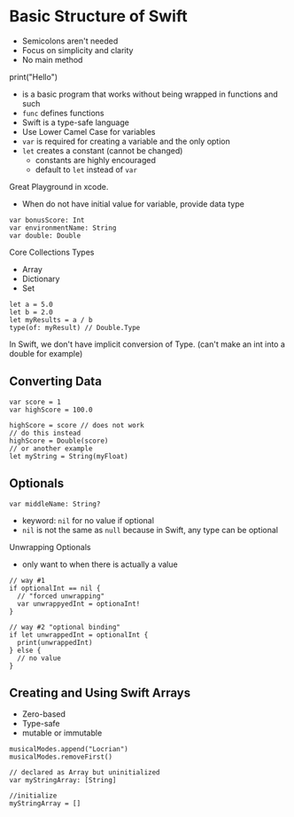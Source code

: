 # Basic Structure of Swift

* Semicolons aren't needed
* Focus on simplicity and clarity
* No main method

print("Hello")

* is a basic program that works without being wrapped in functions and such
* `func` defines functions
* Swift is a type-safe language
* Use Lower Camel Case for variables
* `var` is required for creating a variable and the only option
* `let` creates a constant (cannot be changed)
  * constants are highly encouraged
  * default to `let` instead of `var`

Great Playground in xcode.

* When do not have initial value for variable, provide data type

```
var bonusScore: Int
var environmentName: String
var double: Double
```

Core Collections Types
* Array
* Dictionary
* Set

```
let a = 5.0
let b = 2.0
let myResults = a / b
type(of: myResult) // Double.Type
```

In Swift, we don't have implicit conversion of Type. (can't make an int into a double for example)

## Converting Data
```
var score = 1
var highScore = 100.0

highScore = score // does not work
// do this instead
highScore = Double(score)
// or another example 
let myString = String(myFloat)
```

## Optionals

```
var middleName: String?
```
* keyword: `nil` for no value if optional
* `nil` is not the same as `null` because in Swift, any type can be optional

Unwrapping Optionals
* only want to when there is actually a value

```
// way #1
if optionalInt == nil {
  // "forced unwrapping"
  var unwrappyedInt = optionaInt!
}

// way #2 "optional binding"
if let unwrappedInt = optionalInt {
  print(unwrappedInt)
} else {
  // no value
}
```

## Creating and Using Swift Arrays

* Zero-based 
* Type-safe
* mutable or immutable

```
musicalModes.append("Locrian")
musicalModes.removeFirst()

// declared as Array but uninitialized
var myStringArray: [String]

//initialize
myStringArray = []
```



